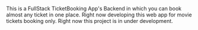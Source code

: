This is a FullStack TicketBooking App's Backend in which you can book almost any ticket in one place. Right now developing this web app for movie tickets booking only. Right now this project is in under development.
